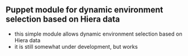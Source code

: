 Puppet module for dynamic environment selection based on Hiera data
--
- this simple module allows dynamic environment selection based on Hiera data
- it is still somewhat under development, but works
